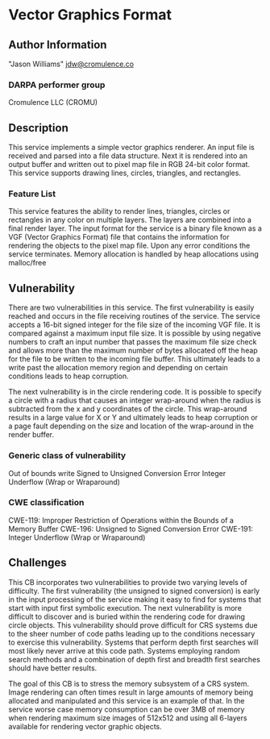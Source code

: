 # Vector Graphics Format

## Author Information

"Jason Williams" <jdw@cromulence.co>

### DARPA performer group
Cromulence LLC (CROMU)

## Description

This service implements a simple vector graphics renderer. An input file is received and parsed into a file data structure. Next it is rendered into an output buffer and written out to pixel map file in RGB 24-bit color format. This service supports drawing lines, circles, triangles, and rectangles.

### Feature List

This service features the ability to render lines, triangles, circles or rectangles in any color on multiple layers. The layers are combined into a final render layer. The input format for the service is a binary file known as a VGF (Vector Graphics Format) file that contains the information for rendering the objects to the pixel map file. Upon any error conditions the service terminates. Memory allocation is handled by heap allocations using malloc/free

## Vulnerability

There are two vulnerabilities in this service. The first vulnerability is easily reached and occurs in the file receiving routines of the service. The service accepts a 16-bit signed integer for the file size of the incoming VGF file. It is compared against a maximum input file size. It is possible by using negative numbers to craft an input number that passes the maximum file size check and allows more than the maximum number of bytes allocated off the heap for the file to be written to the incoming file buffer. This ultimately leads to a write past the allocation memory region and depending on certain conditions leads to heap corruption.

The next vulnerability is in the circle rendering code. It is possible to specify a circle with a radius that causes an integer wrap-around when the radius is subtracted from the x and y coordinates of the circle. This wrap-around results in a large value for X or Y and ultimately leads to heap corruption or a page fault depending on the size and location of the wrap-around in the render buffer.

### Generic class of vulnerability

Out of bounds write
Signed to Unsigned Conversion Error
Integer Underflow (Wrap or Wraparound)

### CWE classification
CWE-119: Improper Restriction of Operations within the Bounds of a Memory Buffer
CWE-196: Unsigned to Signed Conversion Error
CWE-191: Integer Underflow (Wrap or Wraparound)

## Challenges

This CB incorporates two vulnerabilities to provide two varying levels of difficulty. The first vulnerability (the unsigned to signed conversion) is early in the input processing of the service making it easy to find for systems that start with input first symbolic execution. The next vulnerability is more difficult to discover and is buried within the rendering code for drawing circle objects. This vulnerability should prove difficult for CRS systems due to the sheer number of code paths leading up to the conditions necessary to exercise this vulnerability. Systems that perform depth first searches will most likely never arrive at this code path. Systems employing random search methods and a combination of depth first and breadth first searches should have better results.

The goal of this CB is to stress the memory subsystem of a CRS system. Image rendering can often times result in large amounts of memory being allocated and manipulated and this service is an example of that. In the service worse case memory consumption can be over 3MB of memory when rendering maximum size images of 512x512 and using all 6-layers available for rendering vector graphic objects.
